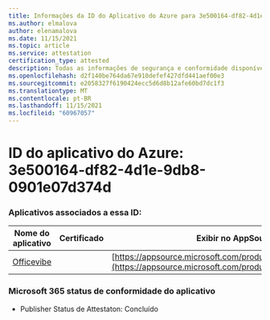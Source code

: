 ```yaml
---
title: Informações da ID do Aplicativo do Azure para 3e500164-df82-4d1e-9db8-0901e07d374d
ms.author: elmalova
author: elenamalova
ms.date: 11/15/2021
ms.topic: article
ms.service: attestation
certification_type: attested
description: Todas as informações de segurança e conformidade disponíveis para o 3e500164-df82-4d1e-9db8-0901e07d374d.
ms.openlocfilehash: d2f140be764da67e910defef427dfd441aef00e3
ms.sourcegitcommit: e2058327f6190424ecc5d6d8b12afe60bd7dc1f3
ms.translationtype: MT
ms.contentlocale: pt-BR
ms.lasthandoff: 11/15/2021
ms.locfileid: "60967057"
---
```

# <a name="azure-app-id-3e500164-df82-4d1e-9db8-0901e07d374d"></a>ID do aplicativo do Azure: 3e500164-df82-4d1e-9db8-0901e07d374d


### <a name="apps-associated-with-this-id"></a>Aplicativos associados a essa ID:
| **Nome do aplicativo** | **Certificado** | **Exibir no AppSource** |
|--------------|---------------|-----------------------|
| [Officevibe](https://docs.microsoft.com/microsoft-365-app-certification/forward/WA200002508) |  | [https://appsource.microsoft.com/product/office/WA200002508](https://appsource.microsoft.com/product/office/WA200002508) |

### <a name="microsoft-365-app-compliance-status"></a>Microsoft 365 status de conformidade do aplicativo
- Publisher Status de Attestaton: Concluído
